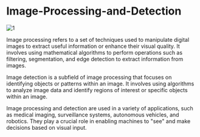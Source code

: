 # Image-Processing-and-Detection
![1](https://github.com/0205Rahul/Image-Processing-and-Detection/assets/108475337/dd02d7da-9900-4b1b-bb59-7f82c03fc535)



Image processing refers to a set of techniques used to manipulate digital images to extract useful information or enhance their visual quality. It involves using mathematical algorithms to perform operations such as filtering, segmentation, and edge detection to extract information from images.

Image detection is a subfield of image processing that focuses on identifying objects or patterns within an image. It involves using algorithms to analyze image data and identify regions of interest or specific objects within an image.

Image processing and detection are used in a variety of applications, such as medical imaging, surveillance systems, autonomous vehicles, and robotics. They play a crucial role in enabling machines to "see" and make decisions based on visual input.
